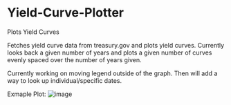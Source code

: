 # Yield-Curve-Plotter
Plots Yield Curves

Fetches yield curve data from treasury.gov and plots yield curves. Currently looks back a given number of years and plots a given number of curves evenly spaced over the number of years given.

Currently working on moving legend outside of the graph. Then will add a way to look up individual/specific dates.

Exmaple Plot:
![image](https://user-images.githubusercontent.com/9644656/220500372-fba8b173-8bb2-4151-9274-ab30b8976f88.png)

